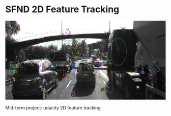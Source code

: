# SFND 2D Feature Tracking

<img src="images/keypoints.png" width="820" height="248" />

Mid-term project: udacity 2D feature tracking